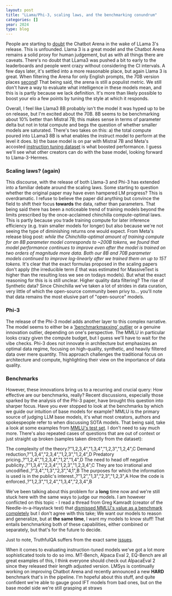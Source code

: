 ```yaml
---
layout: post
title: "LLama/Phi-3, scaling laws, and the benchmarking conundrum"
categories: []
year: 2024
type: blog
---
```


People are starting to [doubt](https://www.reddit.com/r/LocalLLaMA/comments/1c9nvpy/lmsys_becoming_less_useful/?utm_source=ainews&utm_medium=email&utm_campaign=ainews-fineweb-15t-tokens-of-commoncrawl
) the Chatbot Arena in the wake of LLama 3's release. This is unfounded. Llama 3 is a great model and the Chatbot
Arena remains a solid proxy for human judgement, but as with all things there are caveats. There's no doubt that LLama3 
was pushed a bit to early to the leaderboards and people went crazy without considering the CI intervals. A few days later, it's settled into a more reasonable place, but again Llama 3 is great. When filtering the Arena for only English prompts, the 70B version places [second](https://arena.lmsys.org/?__cf_chl_tk=ldPIc.cLH2cfpBKqH3Z49ZkyfaZmRY.3COobN8f7nTo-1713951136-0.0.1.1-1471)! That being said, the arena is still a populist metric. We still don't have a way
to evaluate what intelligence in these models mean, and this is is partly because we lack definition. It's more than likely possible to boost your elo a few points by tuning the style at which it responds. 

Overall, I feel like Llama3 8B probably isn't the model it was hyped up to be on release, but I'm excited about the 70B. 8B seems to be benchmarking about 10% better than Mistral 7B; this makes sense in terms of parameter delta but not in total compute and begs the question of whether smaller models are saturated. There's two takes on this: a) the total compute poured into LLama3 8B is what enables the instruct model to perform at the level it does. b) the base model is on par with Mistral 7B and Meta's accosted [instruction tuning dataset](https://twitter.com/Teknium1/status/1781345814633390579) is what boosted performance. I guess we'll see what other creators can do with the base model, looking forward to Llama-3-Hermes.

### Scaling laws? (again)
This discourse, with the release of both Llama-3 and Phi-3 has extended into a familiar debate around the scaling laws. Some starting to question whether the original paper may have even hampered LM progress? This is overdramatic. I refuse to believe the paper did anything but convince the field to shift their focus **towards** the data, rather than parameters. That being said there has been a noticeable trend of training models beyond the limits prescribed by the once-acclaimed chinchilla compute-optimal laws. This is partly because you trade training compute for later inference efficiency (e.g. train smaller models for longer) but also because we're not seeing the type of diminishing returns one would expect. From Meta's release blog post: *while the Chinchilla-optimal amount of training compute for an 8B parameter model corresponds to ~200B tokens, we found that model performance continues to improve even after the model is trained on two orders of magnitude more data. Both our 8B and 70B parameter models continued to improve log-linearly after we trained them on up to 15T tokens.* It's clear that the exact formulas proposed in the scaling papers don't apply (the irreducible term $E$ that was estimated for MassiveText is higher than the resulting loss we see on todays models). But what the exact reasoning for this is is still unclear. Higher quality data filtering? The rise of Synthetic data? Since Chinchilla we've taken a lot of strides in data curation, very little of which the open-source community been privy to... you'll note that data remains the most elusive part of "open-source" models.

### Phi-3
The release of the Phi-3 model adds another layer to this complex narrative. The model seems to either be a ['benchmarkmaxxing' outlier](https://twitter.com/natolambert/status/1782600141159174398) or a genuine innovation outlier, depending on one's perspective. The MMLU in particular looks crazy given the compute budget, but I guess we'll have to wait for the vibe checks. Phi-3 does not innovate in architecture but emphasizes an optimal data regime, focusing on high-quality, synthetic, and heavily filtered data over mere quantity. This approach challenges the traditional focus on architecture and compute, highlighting their view on the importance of data quality.

### Benchmarks
However, these innovations bring us to a recurring and crucial query: How effective are our benchmarks, really? Recent discussions, especially those sparked by the analysis of the Phi-3 paper, have brought this question into sharper focus. 
Have you ever stopped to look at the benchmarks by which we guide our intuition of base models for example? MMLU is the primary source of judging LLM base models, it's what most creators, authors and spokespeople refer to when discussing SOTA models. That being said, take a look at some examples from [MMLU's test set](https://twitter.com/nearcyan/status/1782617805827031217). I don't need to say much more. There's also repeated cases of questions that are out of context or just straight up broken (samples taken directly from the dataset):

The complexity of the theory.?"1,2,3,4","1,3,4","1,2,3","1,2,4",C
Demand reduction,?"1,3,4","2,3,4","1,2,3","1,2,4",D
Predatory pricing.,?"1,2,4","1,2,3,4","1,2","1,4",D
The need to head off negative publicity.,?"1,3,4","2,3,4","1,2,3","1,2,3,4",C
They are too irrational and uncodified.,?"3,4","1,3","2,3","4,1",B
The purposes for which the information is used is in the public's interest.,?"1,2","1,3","2,3","1,2,3",A
How the code is enforced.,?"1,2,3","1,2,4","1,3,4","2,3,4",B

We've been talking about this problem for a **long** time now and we're still stuck here with the same ways to judge our models. I am however conflicted on this topic - I read a thread from Greg Kamradt (creator of the Needle-in-a-Haystack test) that [dismissed MMLU's value as a benchmark completely](https://twitter.com/GregKamradt/status/1781763505752072348) but I don't agree with this take; We want our models to reason and generalize, but at **the same time**, I want my models to know stuff! That entails benchmarking both of these capabilities, either combined or separately, but that's for the future to decide.

Just to note, TruthfulQA suffers from the exact same [issues](https://twitter.com/nearcyan/status/1782625091156922482/photo/1).

When it comes to evaluating instruction-tuned models we've got a lot more sophisticated tools to do so imo. MT-Bench, Alpaca Eval 2, EQ-Bench are all great examples of this, I think everyone should check out AlpacaEval 2 since they released their length adjusted version. LMSys is continually working on improving Chatbot Arena and recently announced a new **HARD** benchmark that's in the pipeline. I'm hopeful about this stuff, and quite confident we're able to gauge good IFT models from bad ones, but on the base model side we're still grasping at straws